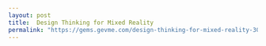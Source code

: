 ```yaml
---
layout: post
title:  Design Thinking for Mixed Reality
permalink: "https://gems.gevme.com/design-thinking-for-mixed-reality-30042019"
---
```

